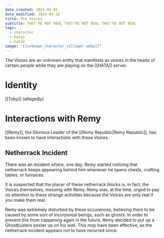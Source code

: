 ```yaml
---
date_created: 2023-05-01
date_modified: 2024-04-16
title: The Voices
subtitle: THEY'RE NOT REAL THEY'RE NOT REAL THEY'RE NOT REAL
tags:
  - character
  - hata1
  - hata2
image: "[[unknown_character_villager.webp]]"
---
```


The Voices are an unknown entity that manifests as voices in the
heads of certain people while they are playing on the [[HATA]] server.

# Identity

[[Toby]] (allegedly)

# Interactions with Remy

[[Remy]], the Glorious Leader of the [[Remy Republic|Remy Republic]], has been known to have interactions with these Voices.

## Netherrack Incident

There was an incident where, one day, Remy started noticing that netherrack keeps appearing behind him whenever he opens chests, crafting tables, or furnaces.

It is suspected that the placer of these netherrack blocks is, in fact, the Voices themselves, messing with Remy. Remy was, at the time, urged to pay no attention to these strange activities because the Voices are only real if you make them real.

Remy was extremely disturbed by these occurences, believing them to be caused by some sort of incorporeal beings, such as ghosts. In order to prevent this from happening again in the future, Remy decided to put up a Ghostbusters poster up on his wall. This *may* have been effective, as the netherrack incident appears not to have recurred since.
